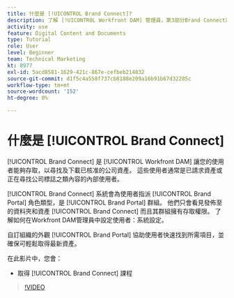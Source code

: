 ```yaml
---
title: 什麼是 [!UICONTROL Brand Connect]?
description: 了解 [!UICONTROL Workfront DAM] 管理員，第3部分Brand Connect定制課程。
activity: use
feature: Digital Content and Documents
type: Tutorial
role: User
level: Beginner
team: Technical Marketing
kt: 8977
exl-id: 5acd8581-1629-421c-867e-cefbeb214832
source-git-commit: d1f5c4a558f737cb8188e209a16b91b67d32285c
workflow-type: tm+mt
source-wordcount: '152'
ht-degree: 0%

---
```


# 什麼是 [!UICONTROL Brand Connect]

[!UICONTROL Brand Connect] 是 [!UICONTROL Workfront DAM] 讓您的使用者能夠存取，以尋找及下載已核准的公司資產。 這些使用者通常是已請求資產或正在尋找公司標誌之類內容的內部使用者。

[!UICONTROL Brand Connect] 系統會為使用者指派 [!UICONTROL Brand Portal] 角色類型，是 [!UICONTROL Brand Portal] 群組。 他們只會看見發佈至的資料夾和資產 [!UICONTROL Brand Connect] 而且其群組擁有存取權限。 了解如何在Workfront DAM管理員中設定使用者：系統設定。

<!-- Need the cross-reference link to other LP, mentioned above -->

自訂組織的外觀 [!UICONTROL Brand Portal] 協助使用者快速找到所需項目，並確保可輕鬆取得最新資產。

在此影片中，您會：

* 取得 [!UICONTROL Brand Connect] 課程

>[!VIDEO](https://video.tv.adobe.com/v/335240/?quality=12)

<!-- Learn more graphic and link to article, below
* Workfront DAM within Workfront
 -->
